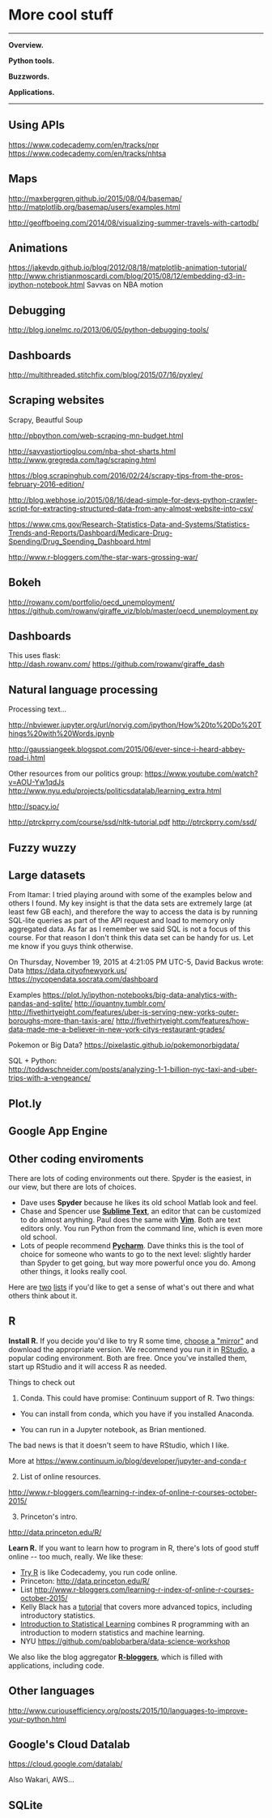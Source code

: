 # More cool stuff 


---
**Overview.**

**Python tools.**  

**Buzzwords.** 

**Applications.**  

---

## Using APIs

https://www.codecademy.com/en/tracks/npr 
https://www.codecademy.com/en/tracks/nhtsa


## Maps 

http://maxberggren.github.io/2015/08/04/basemap/ 
http://matplotlib.org/basemap/users/examples.html 

http://geoffboeing.com/2014/08/visualizing-summer-travels-with-cartodb/ 

## Animations 

https://jakevdp.github.io/blog/2012/08/18/matplotlib-animation-tutorial/
http://www.christianmoscardi.com/blog/2015/08/12/embedding-d3-in-ipython-notebook.html
Savvas on NBA motion 

## Debugging 

http://blog.ionelmc.ro/2013/06/05/python-debugging-tools/

## Dashboards 

http://multithreaded.stitchfix.com/blog/2015/07/16/pyxley/


## Scraping websites

Scrapy, Beautful Soup 

http://pbpython.com/web-scraping-mn-budget.html 

http://savvastjortjoglou.com/nba-shot-sharts.html
http://www.gregreda.com/tag/scraping.html 

https://blog.scrapinghub.com/2016/02/24/scrapy-tips-from-the-pros-february-2016-edition/


http://blog.webhose.io/2015/08/16/dead-simple-for-devs-python-crawler-script-for-extracting-structured-data-from-any-almost-website-into-csv/ 


https://www.cms.gov/Research-Statistics-Data-and-Systems/Statistics-Trends-and-Reports/Dashboard/Medicare-Drug-Spending/Drug_Spending_Dashboard.html


http://www.r-bloggers.com/the-star-wars-grossing-war/

## Bokeh 

http://rowanv.com/portfolio/oecd_unemployment/ 
https://github.com/rowanv/giraffe_viz/blob/master/oecd_unemployment.py 


## Dashboards

This uses flask:  
http://dash.rowanv.com/
https://github.com/rowanv/giraffe_dash

## Natural language processing  

Processing text...  

http://nbviewer.jupyter.org/url/norvig.com/ipython/How%20to%20Do%20Things%20with%20Words.ipynb 

http://gaussiangeek.blogspot.com/2015/06/ever-since-i-heard-abbey-road-i.html

Other resources from our politics group:
https://www.youtube.com/watch?v=AOU-Yw1qdJs
http://www.nyu.edu/projects/politicsdatalab/learning_extra.html

http://spacy.io/


http://ptrckprry.com/course/ssd/nltk-tutorial.pdf
http://ptrckprry.com/ssd/


## Fuzzy wuzzy 


## Large datasets

From Itamar:  I tried playing around with some of the examples below and others I found.
My key insight is that the data sets are extremely large (at least few GB each), and therefore the way to access the data is by running SQL-lite queries as part of the API request and load to memory only aggregated data. 
As far as I remember we said SQL is not a focus of this course. For that reason I don't think this data set can be handy for us. 
Let me know if you guys think otherwise. 

On Thursday, November 19, 2015 at 4:21:05 PM UTC-5, David Backus wrote:
Data 
https://data.cityofnewyork.us/
https://nycopendata.socrata.com/dashboard

Examples 
https://plot.ly/ipython-notebooks/big-data-analytics-with-pandas-and-sqlite/
http://iquantny.tumblr.com/
http://fivethirtyeight.com/features/uber-is-serving-new-yorks-outer-boroughs-more-than-taxis-are/
http://fivethirtyeight.com/features/how-data-made-me-a-believer-in-new-york-citys-restaurant-grades/


Pokemon or Big Data?  https://pixelastic.github.io/pokemonorbigdata/


SQL + Python:  
http://toddwschneider.com/posts/analyzing-1-1-billion-nyc-taxi-and-uber-trips-with-a-vengeance/

## Plot.ly 

## Google App Engine 

## Other coding enviroments 

There are lots of coding environments out there.  Spyder is the easiest, in our view, but there are lots of choices.  

* Dave uses **Spyder** because he likes its old school Matlab look and feel.  
* Chase and Spencer use **[Sublime Text](http://www.sublimetext.com/)**, an editor that can be customized to do almost anything.  Paul does the same with **[Vim](http://www.vim.org/)**.  Both are text editors only.  You run Python from the command line, which is even more old school.    
* Lots of people recommend **[Pycharm](https://www.jetbrains.com/pycharm/download/)**.  Dave thinks this is the tool of choice for someone who wants to go to the next level:  slightly harder than Spyder to get going, but way more powerful once you do.  Among other things, it looks really cool. 

Here are [two](https://wiki.python.org/moin/IntegratedDevelopmentEnvironments) [lists](https://www.reddit.com/r/Python/comments/1keync/best_free_python_ide/) if you'd like to get a sense of what's out there and what others think about it. 

## R

**Install R.** If you decide you'd like to try R some time, [choose a "mirror"](https://cran.r-project.org/mirrors.html) and download the appropriate version.  We recommend you run it in [RStudio](https://www.rstudio.com/products/rstudio/download/), a popular coding environment. Both are free.  Once you've installed them, start up RStudio and it will access R as needed. 

Things to check out

1. Conda.  This could have promise:  Continuum support of R.  Two things:

* You can install from conda, which you have if you installed Anaconda.  

* You can run in a Jupyter notebook, as Brian mentioned.   

The bad news is that it doesn't seem to have RStudio, which I like.  

More at  https://www.continuum.io/blog/developer/jupyter-and-conda-r

2. List of online resources.  

http://www.r-bloggers.com/learning-r-index-of-online-r-courses-october-2015/

3. Princeton's intro.  

http://data.princeton.edu/R/


**Learn R.** If you want to learn how to program in R, there's lots of good stuff online -- too much, really.  We like these: 

* [Try R](http://tryr.codeschool.com/) is like Codecademy, you run code online.  
* Princeton:  http://data.princeton.edu/R/ 
* List http://www.r-bloggers.com/learning-r-index-of-online-r-courses-october-2015/
* Kelly Black has a [tutorial](http://www.cyclismo.org/tutorial/R/) that covers more advanced topics, including introductory statistics.  
* [Introduction to Statistical Learning](http://www-bcf.usc.edu/~gareth/ISL/) combines R programming with an introduction to modern statistics and machine learning.  
* NYU https://github.com/pablobarbera/data-science-workshop

We also like the blog aggregator **[R-bloggers](http://www.r-bloggers.com/)**, which is filled with applications, including code.  


## Other languages 

http://www.curiousefficiency.org/posts/2015/10/languages-to-improve-your-python.html

## Google's Cloud Datalab

https://cloud.google.com/datalab/

Also Wakari, AWS...  

## SQLite 

